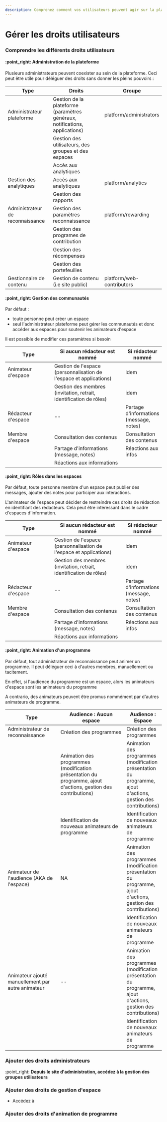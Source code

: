 ```yaml
---
description: Comprenez comment vos utilisateurs peuvent agir sur la plateforme
---
```


# Gérer les droits utilisateurs

### Comprendre les différents droits utilisateurs&#x20;

#### :point\_right: **Administration de la plateforme**&#x20;

Plusieurs administrateurs peuvent coexister au sein de la plateforme. Ceci peut être utile pour déléguer des droits sans donner les pleins pouvoirs :



<table><thead><tr><th width="191">Type</th><th width="329">Droits</th><th>Groupe</th></tr></thead><tbody><tr><td>Administrateur plateforme</td><td>Gestion de la plateforme (paramètres généraux, notifications, applications)</td><td>platform/administrators</td></tr><tr><td></td><td>Gestion des utilisateurs, des groupes et des espaces</td><td></td></tr><tr><td></td><td>Accès aux analytiques</td><td></td></tr><tr><td>Gestion des analytiques</td><td>Accès aux analytiques</td><td>platform/analytics</td></tr><tr><td></td><td>Gestion des rapports</td><td></td></tr><tr><td>Administrateur de reconnaissance</td><td>Gestion des paramètres reconnaissance</td><td>platform/rewarding</td></tr><tr><td></td><td>Gestion des programes de contribution</td><td></td></tr><tr><td></td><td>Gestion des récompenses</td><td></td></tr><tr><td></td><td>Gestion des portefeuilles</td><td></td></tr><tr><td>Gestionnaire de contenu</td><td>Gestion de contenu (i.e site public)</td><td>platform/web-contributors</td></tr></tbody></table>

#### :point\_right: **Gestion des communautés**

Par défaut :&#x20;

* toute personne peut créer un espace
* seul l'administrateur plateforme peut gérer les communautés et donc accéder aux espaces pour soutenir les animateurs d'espace

Il est possible de modifier ces paramètres si besoin

<table><thead><tr><th width="192">Type</th><th width="297">Si aucun rédacteur est nommé</th><th>Si rédacteur nommé</th></tr></thead><tbody><tr><td>Animateur d'espace</td><td>Gestion de l'espace (personnalisation de l'espace et applications)</td><td>idem</td></tr><tr><td></td><td>Gestion des membres (invitation, retrait, identification de rôles)</td><td>idem</td></tr><tr><td>Rédacteur d'espace</td><td>--</td><td>Partage d'informations (message, notes)</td></tr><tr><td>Membre d'espace</td><td>Consultation des contenus</td><td>Consultation des contenus</td></tr><tr><td></td><td>Partage d'informations (message, notes)</td><td>Réactions aux infos</td></tr><tr><td></td><td>Réactions aux informations</td><td></td></tr></tbody></table>

#### :point\_right: **Rôles dans les espaces**

Par défaut, toute personne membre d'un espace peut publier des messages, ajouter des notes pour participer aux interactions.&#x20;

L'animateur de l'espace peut décider de restreindre ces droits de rédaction en identifiant des rédacteurs. Cela peut être intéressant dans le cadre d'espaces d'information.

<table><thead><tr><th width="192">Type</th><th width="297">Si aucun rédacteur est nommé</th><th>Si rédacteur nommé</th></tr></thead><tbody><tr><td>Animateur d'espace</td><td>Gestion de l'espace (personnalisation de l'espace et applications)</td><td>idem</td></tr><tr><td></td><td>Gestion des membres (invitation, retrait, identification de rôles)</td><td>idem</td></tr><tr><td>Rédacteur d'espace</td><td>--</td><td>Partage d'informations (message, notes)</td></tr><tr><td>Membre d'espace</td><td>Consultation des contenus</td><td>Consultation des contenus</td></tr><tr><td></td><td>Partage d'informations (message, notes)</td><td>Réactions aux infos</td></tr><tr><td></td><td>Réactions aux informations</td><td></td></tr></tbody></table>

#### :point\_right: **Animation d'un programme**

Par défaut, tout administrateur de reconnaissance peut animer un programme. Il peut déléguer ceci à d'autres membres, manuellement ou tacitement.

En effet, si l'audience du programme est un espace, alors les animateurs d'espace sont les animateurs du programme

A contrario, des animateurs peuvent être promus nommément par d'autres animateurs de programme.

<table><thead><tr><th width="192">Type</th><th width="297">Audience : Aucun espace</th><th>Audience : Espace</th></tr></thead><tbody><tr><td>Administrateur de reconnaissance</td><td>Création des programmes</td><td>Création des programmes</td></tr><tr><td></td><td>Animation des programmes (modification présentation du programme, ajout d'actions, gestion des contributions)</td><td>Animation des programmes (modification présentation du programme, ajout d'actions, gestion des contributions)</td></tr><tr><td></td><td>Identification de nouveaux animateurs de programme</td><td>Identification de nouveaux animateurs de programme</td></tr><tr><td>Animateur de l'audience (AKA de l'espace)</td><td>NA</td><td>Animation des programmes (modification présentation du programme, ajout d'actions, gestion des contributions)</td></tr><tr><td></td><td></td><td>Identification de nouveaux animateurs de programme</td></tr><tr><td>Animateur ajouté manuellement par autre animateur</td><td>--</td><td>Animation des programmes (modification présentation du programme, ajout d'actions, gestion des contributions)</td></tr><tr><td></td><td></td><td>Identification de nouveaux animateurs de programme</td></tr></tbody></table>

### Ajouter des droits administrateurs

:point\_right: **Depuis le site d'administration, accédez à la gestion des groupes utilisateurs**

### Ajouter des droits de gestion d'espace

* Accédez à&#x20;

### Ajouter des droits d'animation de programme
